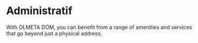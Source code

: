 # Administratif
With OLMETA DOM, you can benefit from a range of amenities and services that go beyond just a physical address. 
